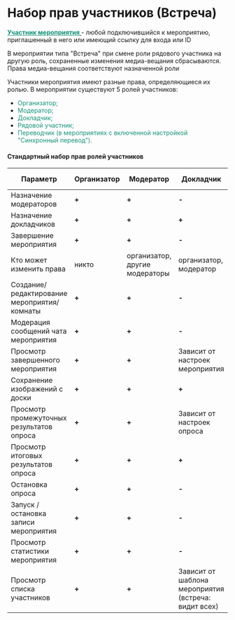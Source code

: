 # Набор прав участников (Встреча)

<span style="text-decoration: underline;"><span style="color: rgb(22, 145, 121); text-decoration: underline;">**Участник мероприятия**</span> </span>- любой подключившийся к мероприятию, приглашенный в него или имеющий ссылку для входа или ID

В мероприятии типа "Встреча" при смене роли рядового участника на другую роль, сохраненные изменения медиа-вещания сбрасываются. Права медиа-вещания соответствуют назначенной роли

Участники мероприятия имеют разные права, определяющиеся их ролью. В мероприятии существуют 5 ролей участников:

- <span style="color: rgb(22, 145, 121);">Организатор;</span>
- <span style="color: rgb(22, 145, 121);">Модератор;</span>
- <span style="color: rgb(22, 145, 121);">Докладчик;</span>
- <span style="color: rgb(22, 145, 121);">Рядовой участник;</span>
- <span style="color: rgb(22, 145, 121);">Переводчик (в мероприятиях с включенной настройкой "Синхронный перевод").</span>

#### Стандартный набор прав ролей участников

| **Параметр**                                 | **Организатор** | **Модератор**                  | **Докладчик**                                        | **Рядовой участник**                                 | **Переводчик**                                       |
| -------------------------------------------- | --------------- | ------------------------------ | ---------------------------------------------------- | ---------------------------------------------------- | ---------------------------------------------------- |
| Назначение модераторов                       | **+**           | **+**                          | **-**                                                | **-**                                                | **-**                                                |
| Назначение докладчиков                       | **+**           | **+**                          | **+**                                                | **-**                                                | **-**                                                |
| Завершение мероприятия                       | **+**           | **+**                          | **-**                                                | **-**                                                | **-**                                                |
| Кто может изменить права                     | никто           | организатор, другие модераторы | организатор, модератор                               | организатор, модератор                               | организатор, модератор                               |
| Создание/ редактирование мероприятия/комнаты | **+**           | **+**                          | **-**                                                | **-**                                                | **-**                                                |
| Модерация сообщений чата мероприятия         | **+**           | **+**                          | **-**                                                | **-**                                                | **-**                                                |
| Просмотр завершенного мероприятия            | **+**           | **+**                          | Зависит от настроек мероприятия                      | Зависит от настроек мероприятия                      | Зависит от настроек мероприятия                      |
| Сохранение изображений с доски               | **+**           | **+**                          | **+**                                                | **+**                                                | **+**                                                |
| Просмотр промежуточных результатов опроса    | **+**           | **+**                          | Зависит от настроек опроса                           | Зависит от настроек опроса                           | Зависит от настроек опроса                           |
| Просмотр итоговых результатов опроса         | **+**           | **+**                          | **+**                                                | **+**                                                | **+**                                                |
| Остановка опроса                             | **+**           | **+**                          | **-**                                                | **-**                                                | **-**                                                |
| Запуск / остановка записи мероприятия        | **+**           | **+**                          | **-**                                                | **-**                                                | **-**                                                |
| Просмотр статистики мероприятия              | **+**           | **+**                          | **-**                                                | **-**                                                | **-**                                                |
| Просмотр списка участников                   | **+**           | **+**                          | Зависит от шаблона мероприятия (встреча: видит всех) | Зависит от шаблона мероприятия (встреча: видит всех) | Зависит от шаблона мероприятия (встреча: видит всех) |
